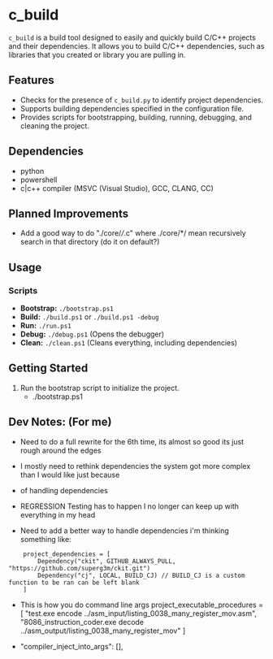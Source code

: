 # c_build 

`c_build` is a build tool designed to easily and quickly build C/C++ projects and their dependencies. 
It allows you to build C/C++ dependencies, such as libraries that you created or library you are pulling in.

## Features
- Checks for the presence of `c_build.py` to identify project dependencies.
- Supports building dependencies specified in the configuration file.
- Provides scripts for bootstrapping, building, running, debugging, and cleaning the project.

## Dependencies
- python
- powershell
- c|c++ compiler (MSVC (Visual Studio), GCC, CLANG, CC)

## Planned Improvements
- Add a good way to do "./core/*/*.c" where ./core/*/ mean recursively search in that directory (do it on default?)

## Usage
### Scripts
- **Bootstrap:** `./bootstrap.ps1`
- **Build:** `./build.ps1` or `./build.ps1 -debug`
- **Run:** `./run.ps1`
- **Debug:** `./debug.ps1` (Opens the debugger)
- **Clean:** `./clean.ps1` (Cleans everything, including dependencies)

## Getting Started
1. Run the bootstrap script to initialize the project.
   - ./bootstrap.ps1

## Dev Notes: (For me)
- Need to do a full rewrite for the 6th time, its almost so good its just rough around the edges
- I mostly need to rethink dependencies the system got more complex than I would like just because 
- of handling dependencies
- REGRESSION Testing has to happen I no longer can keep up with everything in my head

- Need to add a better way to handle dependencies i'm thinking something like:
```
    project_dependencies = [
        Dependency("ckit", GITHUB_ALWAYS_PULL, "https://github.com/superg3m/ckit.git") 
        Dependency("cj", LOCAL, BUILD_CJ) // BUILD_CJ is a custom function to be ran can be left blank
    ]
```

- This is how you do command line args
project_executable_procedures = [
	"test.exe encode ../asm_input/listing_0038_many_register_mov.asm",
	"8086_instruction_coder.exe decode ../asm_output/listing_0038_many_register_mov"
]

- "compiler_inject_into_args": [],